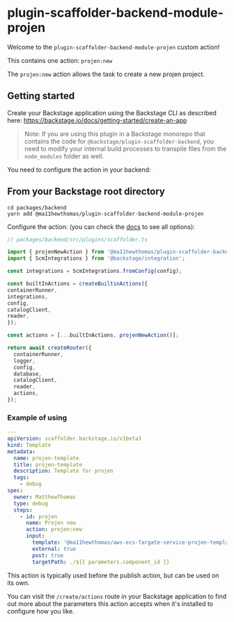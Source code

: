 # plugin-scaffolder-backend-module-projen

Welcome to the `plugin-scaffolder-backend-module-projen` custom action!

This contains one action: `projen:new`

The `projen:new` action allows the task to create a new projen project. 

## Getting started

Create your Backstage application using the Backstage CLI as described here:
https://backstage.io/docs/getting-started/create-an-app

> Note: If you are using this plugin in a Backstage monorepo that contains the code for `@backstage/plugin-scaffolder-backend`, you need to modify your internal build processes to transpile files from the `node_modules` folder as well.

You need to configure the action in your backend:

## From your Backstage root directory

```
cd packages/backend
yarn add @ma11hewthomas/plugin-scaffolder-backend-module-projen
```

Configure the action:
(you can check the [docs](https://backstage.io/docs/features/software-templates/writing-custom-actions#registering-custom-actions) to see all options):

```typescript
// packages/backend/src/plugins/scaffolder.ts

import { projenNewAction } from '@ma11hewthomas/plugin-scaffolder-backend-module-projen';
import { ScmIntegrations } from '@backstage/integration';

const integrations = ScmIntegrations.fromConfig(config);

const builtInActions = createBuiltinActions({
containerRunner,
integrations,
config,
catalogClient,
reader,
});

const actions = [...builtInActions, projenNewAction()];

return await createRouter({
  containerRunner,
  logger,
  config,
  database,
  catalogClient,
  reader,
  actions,
});
```

### Example of using

```yaml
---
apiVersion: scaffolder.backstage.io/v1beta3
kind: Template
metadata:
  name: projen-template
  title: projen-template
  description: Template for projen
  tags:
    - debug
spec:
  owner: MatthewThomas
  type: debug
  steps:
    - id: projen
      name: Projen new
      action: projen:new
      input:
        template: '@ma11hewthomas/aws-ecs-fargate-service-projen-template'
        external: true
        post: true
        targetPath: ./${{ parameters.component_id }}
```
This action is typically used before the publish action, but can be used on its own.

You can visit the `/create/actions` route in your Backstage application to find out more about the parameters this action accepts when it's installed to configure how you like.
